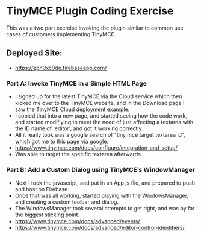 # TinyMCE Plugin Coding Exercise
This was a two part exercise invoking the plugin similar to common use cases of customers implementing TinyMCE.

## Deployed Site:
* https://eph0xc0de.firebaseapp.com/

### Part A: Invoke TinyMCE in a Simple HTML Page
* I signed up for the latest TinyMCE via the Cloud service which then kicked me over to the TinyMCE website, and in the Download page I saw the TinyMCE Cloud deployment example.
* I copied that into a new page, and started seeing how the code work, and started modifiying to meet the need of just affecting a textarea with the ID name of 'editor', and got it working correctly.
* All it really took was a google search of "tiny mce target textarea id", which got me to this page via google.
* https://www.tinymce.com/docs/configure/integration-and-setup/
* Was able to target the specific textarea afterwards.

### Part B: Add a Custom Dialog using TinyMCE’s WindowManager
* Next I took the javascript, and put in an App.js file, and prepared to push and host on Firebase.
* Once that was all working, started playing with the WindowsManager, and creating a custom toolbar and dialog.
* The WindowsManager took several attempts to get right, and was by far the biggest sticking point.
* https://www.tinymce.com/docs/advanced/events/
* https://www.tinymce.com/docs/advanced/editor-control-identifiers/
